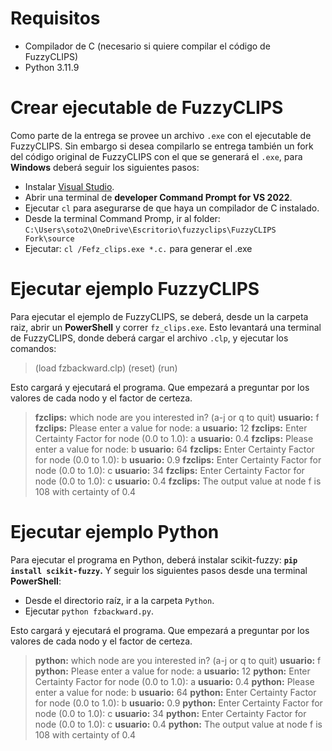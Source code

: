 # Requisitos
* Compilador de C (necesario si quiere compilar el código de FuzzyCLIPS)
* Python 3.11.9

# Crear ejecutable de FuzzyCLIPS

Como parte de la entrega se provee un archivo `.exe` con el ejecutable de FuzzyCLIPS. Sin embargo si desea compilarlo se entrega también un fork del código original de FuzzyCLIPS con el que se generará el `.exe`, para **Windows** deberá seguir los siguientes pasos:
* Instalar [Visual Studio](https://visualstudio.microsoft.com/es/downloads/).
* Abrir una terminal de **developer Command Prompt for VS 2022**.
* Ejecutar `cl` para asegurarse de que haya un compilador de C instalado.
* Desde la terminal Command Promp, ir al folder:   `C:\Users\soto2\OneDrive\Escritorio\fuzzyclips\FuzzyCLIPS Fork\source`
* Ejecutar: `cl /Fefz_clips.exe *.c.` para generar el .exe

# Ejecutar ejemplo FuzzyCLIPS

Para ejecutar el ejemplo de FuzzyCLIPS, se deberá, desde un la carpeta raiz, abrir un **PowerShell** y correr `fz_clips.exe`. Esto levantará una terminal de FuzzyCLIPS, donde deberá cargar el archivo `.clp`, y ejecutar los comandos: 
> (load fzbackward.clp)
> (reset)
> (run)

Esto cargará y ejecutará el programa. Que empezará a preguntar por los valores de cada nodo y el factor de certeza. 
> **fzclips:** which node are you interested in? (a-j or q to quit)
> **usuario:** f
> **fzclips:** Please enter a value for node: a
> **usuario:** 12
> **fzclips:** Enter Certainty Factor for node (0.0 to 1.0): a
> **usuario:** 0.4
> **fzclips:** Please enter a value for node: b
> **usuario:** 64
> **fzclips:** Enter Certainty Factor for node (0.0 to 1.0): b
> **usuario:** 0.9
> **fzclips:** Enter Certainty Factor for node (0.0 to 1.0): c
> **usuario:** 34 
> **fzclips:** Enter Certainty Factor for node (0.0 to 1.0): c
> **usuario:** 0.4
> **fzclips:**  The output value at node f is 108 with certainty of 0.4

# Ejecutar ejemplo Python
Para ejecutar el programa en Python, deberá instalar scikit-fuzzy: **`pip install scikit-fuzzy`.** Y seguir los siguientes pasos desde una terminal **PowerShell**:
* Desde el directorio raíz, ir a la carpeta `Python`.
* Ejecutar `python fzbackward.py`.

Esto cargará y ejecutará el programa. Que empezará a preguntar por los valores de cada nodo y el factor de certeza. 
> **python:** which node are you interested in? (a-j or q to quit)
> **usuario:** f
> **python:** Please enter a value for node: a
> **usuario:** 12
> **python:** Enter Certainty Factor for node (0.0 to 1.0): a
> **usuario:** 0.4
> **python:** Please enter a value for node: b
> **usuario:** 64
> **python:** Enter Certainty Factor for node (0.0 to 1.0): b
> **usuario:** 0.9
> **python:** Enter Certainty Factor for node (0.0 to 1.0): c
> **usuario:** 34 
> **python:** Enter Certainty Factor for node (0.0 to 1.0): c
> **usuario:** 0.4
> **python:**  The output value at node f is 108 with certainty of 0.4

